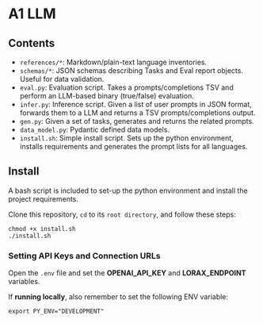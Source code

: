 # A1 LLM

## Contents
- `references/*`: Markdown/plain-text language inventories.
- `schemas/*`: JSON schemas describing Tasks and Eval report objects. Useful for data validation.
- `eval.py`: Evaluation script. Takes a prompts/completions TSV and perform an LLM-based binary (true/false) evaluation.
- `infer.py`: Inference script. Given a list of user prompts in JSON format, forwards them to a LLM and returns a TSV prompts/completions output.
- `gen.py`: Given a set of tasks, generates and returns the related prompts.
- `data_model.py`: Pydantic defined data models.
- `install.sh`: Simple install script. Sets up the python environment, installs requirements and generates the prompt lists for all languages.

## Install
A bash script is included to set-up the python environment and install the project requirements.

Clone this repository, `cd` to its `root directory`, and follow these steps:
```
chmod +x install.sh
./install.sh
```

### Setting API Keys and Connection URLs
Open the `.env` file and set the **OPENAI_API_KEY** and **LORAX_ENDPOINT** variables.

If **running locally**, also remember to set the following ENV variable:
```
export PY_ENV="DEVELOPMENT"
```

